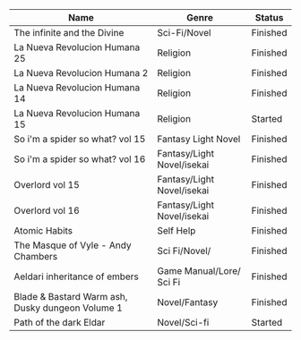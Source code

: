 |Name|Genre|Status|
|--|--|--|
|The infinite and the Divine|Sci-Fi/Novel|Finished|
|La Nueva Revolucion Humana 25|Religion|Finished|
|La Nueva Revolucion Humana 2|Religion|Finished|
|La Nueva Revolucion Humana 14|Religion|Finished|
|La Nueva Revolucion Humana 15|Religion|Started|
|So i'm a spider so what? vol 15|Fantasy Light Novel| Finished|
|So i'm a spider so what? vol 16|Fantasy/Light Novel/isekai| Finished|
|Overlord vol 15|Fantasy/Light Novel/isekai| Finished|
|Overlord vol 16|Fantasy/Light Novel/isekai| Finished|
|Atomic Habits|Self Help|Finished|
|The Masque of Vyle - Andy Chambers|Sci Fi/Novel/|Finished|
|Aeldari inheritance of embers|Game Manual/Lore/ Sci Fi|Finished|
|Blade & Bastard Warm ash, Dusky dungeon Volume 1|Novel/Fantasy|Finished|
|Path of the dark Eldar|Novel/Sci-fi|Started|
